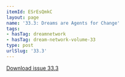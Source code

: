 ```yaml
---
itemId: ESrEsQmkC
layout: page
name: '33.3: Dreams are Agents for Change'
tags:
- hasTag: dreamnetwork
- hasTag: dream-network-volume-33
type: post
urlSlug: '33.3'
---
```

<a href="files/pdfs/Volume_33/33.3_change.pdf" download="">Download issue 33.3</a>